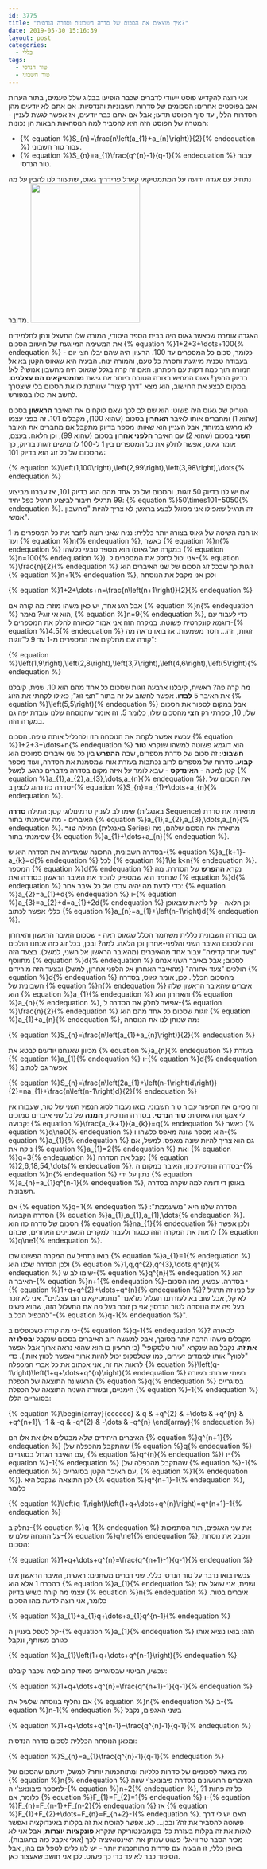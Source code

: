 ```yaml
---
id: 3775
title: "איך מוצאים את הסכום של סדרה חשבונית וסדרה הנדסית?"
date: 2019-05-30 15:16:39
layout: post
categories: 
  - כללי
tags: 
  - טור הנדסי
  - טור חשבוני
---
```

אני רוצה להקדיש פוסט ייעודי לדברים שכבר הופיעו בבלוג שלל פעמים, בתור הערות אגב בפוסטים אחרים: הסכומים של סדרות חשבוניות והנדסיות. אם אתם לא יודעים מהן הסדרות הללו, עד סוף הפוסט תדעו; אבל אם אתם כבר יודעים, אז אפשר לגשת לעניין - המטרה של הפוסט הזה היא להסביר למה הנוסחאות הבאות הן נכונות:
<ul>
 	<li>{% equation %}S_{n}=\frac{n\left(a_{1}+a_{n}\right)}{2}{% endequation %} עבור טור חשבוני.</li>
 	<li>{% equation %}S_{n}=a_{1}\frac{q^{n}-1}{q-1}{% endequation %} עבור טור הנדסי.</li>
</ul>
נתחיל עם אגדה ידועה על המתמטיקאי קארל פרידריך גאוס, שתעזור לנו להבין על מה מדובר.

<img class="alignnone size-full wp-image-3777" src="{{site.baseurl}}{{site.post_images}}/2019/05/220px-Carl_Friedrich_Gauss_1840_by_Jensen.jpg" alt="" width="220" height="280" />

האגדה אומרת שכאשר גאוס היה בבית הספר היסודי, המורה שלו התעצל ונתן לתלמידים את המשימה המייגעת של חישוב הסכום {% equation %}1+2+3+\dots+100{% endequation %} - כלומר, סכום כל המספרים עד 100. הרעיון היה שהם יבלו חצי יום בעבודה טכנית מייגעת וחסרת כל טעם, והמורה ינוח. הבעיה היא שגאוס הקטן בא אל המורה תוך כמה דקות עם הפתרון. האם זה קרה בגלל שגאוס היה מחשבון אנושי? לא! בדיוק ההפך! גאוס המחיש בצורה הטובה ביותר את גישת <strong>מתמטיקאים הם עצלנים</strong>. במקום לבצע את החישוב, הוא מצא "דרך קיצור" שנותנת לו את הסכום בלי שיצטרך לחשב את כולו במפורש.

הטריק של גאוס היה פשוט: הוא שם לב לכך שאם לוקחים את האיבר <strong>הראשון</strong> בסכום (שהוא 1) ומחברים אותו לאיבר <strong>האחרון</strong> בסכום (שהוא 100), מקבלים 101. זה בפני עצמו לא מרגש במיוחד, אבל העניין הוא שאותו מספר בדיוק מתקבל אם מחברים את האיבר <strong>השני</strong> בסכום (שהוא 2) עם האיבר <strong>הלפני אחרון</strong> בסכום (שהוא 99), וכן הלאה. בעצם, אומר גאוס, אפשר לחלק את כל המספרים בין 1 ל-100 לחמישים זוגות בדיוק, כך שהסכום של כל זוג הוא בדיוק 101:

{% equation %}\left(1,100\right),\left(2,99\right),\left(3,98\right),\dots{% endequation %}

אם יש לנו בדיוק 50 זוגות, והסכום של כל אחד מהם הוא בדיוק 101, אז עברנו מביצוע 99 תרגילי חיבור לביצוע תרגיל כפל יחיד: {% equation %}50\times101=5050{% endequation %}. זה תרגיל שאפילו אני מסוגל לבצע בראש; לא צריך להיות "מחשבון אנושי".

אז הנה השיטה של גאוס בצורה יותר כללית: נניח שאני רוצה לחבר את כל המספרים מ-1 ועד {% equation %}n{% endequation %}, כאשר {% equation %}n{% endequation %} הוא מספר טבעי כלשהו (במקרה של גאוס {% equation %}n=100{% endequation %}). אני יכול לחלק את המספרים ל-{% equation %}\frac{n}{2}{% endequation %} זוגות כך שבכל זוג הסכום של שני האיברים הוא {% equation %}n+1{% endequation %}, ולכן אני מקבל את הנוסחה

{% equation %}1+2+\dots+n=\frac{n\left(n+1\right)}{2}{% endequation %}

אבל רגע אחד, יש כאן משהו מוזר: מה קורה אם {% equation %}n{% endequation %} הוא אי זוגי? נאמר, {% equation %}n=9{% endequation %}, כדי לעבוד עם דוגמא קונקרטית פשוטה. במקרה הזה אני אמור לכאורה לחלק את המספרים ל-{% equation %}4.5{% endequation %} זוגות, וזה... חסר משמעות. אז בואו נראה מה קורה אם מחלקים את המספרים מ-1 עד 9 ל"זוגות":

{% equation %}\left(1,9\right),\left(2,8\right),\left(3,7\right),\left(4,6\right),\left(5\right){% endequation %}

מה קרה פה? ראשית, קיבלנו ארבעה זוגות שסכום כל אחד מהם הוא 10. שנית, קיבלנו את האיבר 5 <strong>לבדו</strong>. אפשר לחשוב על זה בתור "חצי זוג"; כאילו לקחתי את הזוג {% equation %}\left(5,5\right){% endequation %} אבל במקום לספור את הסכום שלו, 10, ספרתי רק <strong>חצי </strong>מהסכום שלו, כלומר 5. זה אומר שהנוסחה שלנו עובדת יפה גם במקרה הזה.

עכשיו אפשר לקחת את הנוסחה הזו ולהכליל אותה טיפה. הסכום {% equation %}1+2+3+\dots+n{% endequation %} הוא דוגמא פשוטה למשהו שנקרא <strong>טור חשבוני</strong>: זה סכום של סדרת מספרים, שבה <strong>ההפרש </strong>בין כל שני איברים סמוכים הוא <strong>קבוע</strong>. סדרות של מספרים לרוב נכתבות בעזרת אות שמסמנת את הסדרה, ועוד מספר קטן למטה - <strong>האינדקס</strong> - שבא לומר על איזה מקום בסדרה מדברים כרגע. למשל {% equation %}a_{1},a_{2},a_{3},\dots,a_{n}{% endequation %}. את הסכום של סדרה כזו נהוג לסמן ב-{% equation %}S_{n}=a_{1}+\dots+a_{n}{% endequation %}.

שימו לב לעניין טרמינולוגי קטן: המילה <strong>סדרה</strong> (באנגלית Sequence) מתארת את סדרת האיברים - מה שסימנתי בתור {% equation %}a_{1},a_{2},a_{3},\dots,a_{n}{% endequation %}. המילה <strong>טור</strong> (באנגלית Series) מתארת את הסכום שלהם, מה שסימנתי בתור {% equation %}a_{1}+\dots+a_{n}{% endequation %}.

בסדרה חשבונית, התכונה שמגדירה את הסדרה היא ש-{% equation %}a_{k+1}-a_{k}=d{% endequation %} לכל {% equation %}1\le k&lt;n{% endequation %}. המספר {% equation %}d{% endequation %} נקרא <strong>ההפרש</strong> של הסדרה. מה שנחמד הוא שמספיק להכיר את האיבר הראשון בסדרה ואת {% equation %}d{% endequation %} כדי לדעת מה יהיה ערכו של כל איבר אחר: {% equation %}a_{2}=a_{1}+d{% endequation %} ו-{% equation %}a_{3}=a_{2}+d=a_{1}+2d{% endequation %} וכן הלאה - קל לראות שבאופן כללי אפשר לכתוב {% equation %}a_{n}=a_{1}+\left(n-1\right)d{% endequation %}.

גם בסדרה חשבונית כללית משתמר הכלל שגאוס ראה - שסכום האיבר הראשון והאחרון זהה לסכום האיבר השני והלפני-אחרון וכן הלאה. למה? ובכן, בכל זוג כזה אנחנו הולכים "צעד אחד קדימה" עבור אחד מהאיברים (מהאיבר הראשון אל השני, למשל). בצעד הזה מתווסף {% equation %}d{% endequation %} לסכום; אבל באיבר השני אנחנו הולכים "צעד אחורה" (מהאיבר האחרון אל הלפני אחרון, למשל) ובצעד הזה מורידים {% equation %}d{% endequation %} מהסכום הכללי. לכן, אומר גאוס, בסדרה חשבונית של {% equation %}n{% endequation %} איברים שהאיבר הראשון שלה הוא {% equation %}a_{1}{% endequation %} והאחרון הוא {% equation %}a_{n}{% endequation %}, אפשר לחלק את הסדרה ל-{% equation %}\frac{n}{2}{% endequation %} זוגות שסכום כל אחד מהם הוא {% equation %}a_{1}+a_{n}{% endequation %}, מה שנותן לנו את הנוסחה:

{% equation %}S_{n}=\frac{n\left(a_{1}+a_{n}\right)}{2}{% endequation %}

מכיוון שאנחנו יודעים לבטא את {% equation %}a_{n}{% endequation %} בעזרת {% equation %}a_{1}{% endequation %} ו-{% equation %}d{% endequation %} אפשר גם לכתוב

{% equation %}S_{n}=\frac{n\left(2a_{1}+\left(n-1\right)d\right)}{2}=na_{1}+\frac{n\left(n-1\right)d}{2}{% endequation %}

זה מסיים את הסיפור עבור טור חשבוני. בואו נעבור לסוג הנפוץ השני של טור, שעבורו אין לי אנקדוטה גאוסית: <strong>טור הנדסי</strong>. בסדרה הנדסית, <strong>המנה</strong> של כל שני איברים סמוכים קבועה: {% equation %}\frac{a_{k+1}}{a_{k}}=q{% endequation %} כאשר {% equation %}q\ne0{% endequation %} הוא מספר שונה מאפס כלשהו ו-{% equation %}a_{1}{% endequation %} גם הוא צריך להיות שונה מאפס. למשל, אם ניקח את {% equation %}a_{1}=2{% endequation %} ואת {% equation %}q=3{% endequation %} נקבל את הסדרה {% equation %}2,6,18,54,\dots{% endequation %}. בסדרה הנדסית כזו, האיבר במקום ה-{% equation %}n{% endequation %} נתון על ידי {% equation %}a_{n}=a_{1}q^{n-1}{% endequation %}, באופן די דומה למה שקרה בסדרה חשבונית.

אם {% equation %}q=1{% endequation %} הסדרה שלנו היא "משעממת": הסדרה הקבועה {% equation %}a_{1},a_{1},a_{1},\dots{% endequation %}. הסכום של סדרה כזו הוא {% equation %}na_{1}{% endequation %} ולכן אפשר לראות את המקרה הזה כסגור ולעבור למקרים המעניינים האחרים, שבהם {% equation %}q\ne1{% endequation %}.

בואו נתחיל עם המקרה הפשוט שבו {% equation %}a_{1}=1{% endequation %} ולכן הסדרה שלנו היא {% equation %}1,q,q^{2},q^{3},\dots,q^{n}{% endequation %} שימו לב ש-{% equation %}q^{n}{% endequation %} הוא האיבר ה-{% equation %}n+1{% endequation %}-י בסדרה. עכשיו, מהו הסכום {% equation %}1+q+q^{2}+\dots+q^{n}{% endequation %}? על פניו זה תרגיל לא קל, אבל שוב בא לעזרתנו תעלול מז'אנר "מתמטיקאים הם עצלנים". אני לא זוכר בעל פה את הנוסחה לטור הנדסי; אני כן זוכר בעל פה את התעלול הזה, שהוא פשוט "להכפיל הכל ב-{% equation %}q-1{% endequation %}".

כי מה קורה כשכופלים ב-{% equation %}q-1{% endequation %}? לכאורה מקבלים משהו הרבה יותר מסובך, אבל למעשה רוב האיברים בסכום שנקבל <strong>יבטלו זה את זה</strong>. נקבל מה שנקרא "טור טלסקופי" (כי הרעיון בו הוא שהוא נראה ארוך אבל אפשר "לכווץ" אותו לממדים זעירים, כמו שטלסקופ יכול להיות ארוך ואפשר לכווץ אותו). כדי לראות את זה, אני אכתוב את כל אברי המכפלה {% equation %}\left(q-1\right)\left(1+q+\dots+q^{n}\right){% endequation %} בשתי שורות: בשורה הראשונה התוצאה של הכפלת {% equation %}q{% endequation %} בסוגריים הימניים, ובשורה השניה התוצאה של הכפלת {% equation %}-1{% endequation %} בסוגריים הללו:

{% equation %}\begin{array}{cccccc} & q & +q^{2} & +\dots & +q^{n} & +q^{n+1}\\ -1 & -q & -q^{2} & -\dots & -q^{n} \end{array}{% endequation %}

האיברים היחידים שלא מבטלים אלו את אלו הם {% equation %}q^{n+1}{% endequation %} (שהתקבל מהכפלה של {% equation %}q{% endequation %} עם האיבר הגדול בסוגריים, {% equation %}q^{n}{% endequation %}) ו-{% equation %}-1{% endequation %} (שהתקבל מהכפלה של {% equation %}-1{% endequation %} עם האיבר הקטן בסוגריים, {% equation %}1{% endequation %}). לכן התוצאה שנקבל היא {% equation %}q^{n+1}-1{% endequation %}, כלומר

{% equation %}\left(q-1\right)\left(1+q+\dots+q^{n}\right)=q^{n+1}-1{% endequation %}

נחלק ב-{% equation %}q-1{% endequation %} את שני האגפים, תוך הסתמכות על ההנחה שלנו ש-{% equation %}q\ne1{% endequation %}, ונקבל את נוסחת הסכום:

{% equation %}1+q+\dots+q^{n}=\frac{q^{n+1}-1}{q-1}{% endequation %}

עכשיו בואו נדבר על טור הנדסי כללי. שני דברים משתנים: ראשית, האיבר הראשון אינו בהכרח 1 אלא הוא {% equation %}a_{1}{% endequation %}; ושנית, אני שואל את עצמי מה קורה כשיש בדיוק {% equation %}n{% endequation %} איברים בטור. כלומר, אני רוצה לדעת מהו הסכום

{% equation %}a_{1}+a_{1}q+\dots+a_{1}q^{n-1}{% endequation %}

קל לטפל בעניין ה-{% equation %}a_{1}{% endequation %} הזה: בואו נוציא אותו כגורם משותף, ונקבל

{% equation %}a_{1}\left(1+q+\dots+q^{n-1}\right){% endequation %}

עכשיו, הביטוי שבסוגריים מאוד קרוב למה שכבר קיבלנו:

{% equation %}1+q+\dots+q^{n}=\frac{q^{n+1}-1}{q-1}{% endequation %}

אם נחליף בנוסחה שלעיל את {% equation %}n{% endequation %} ב-{% equation %}n-1{% endequation %} בשני האגפים, נקבל

{% equation %}1+q+\dots+q^{n-1}=\frac{q^{n}-1}{q-1}{% endequation %}

ומכאן הנוסחה הכללית לסכום סדרה הנדסית:

{% equation %}S_{n}=a_{1}\frac{q^{n}-1}{q-1}{% endequation %}

מה באשר לסכומים של סדרות כלליות ומתוחכמות יותר? למשל, ידעתם שהסכום של {% equation %}n{% endequation %} האיברים הראשונים בסדרת פיבונאצ'י שווה למספר פיבונאצ'י ה-{% equation %}n+2{% endequation %}, כל זה פחות 1? כלומר, אם {% equation %}F_{1}=F_{2}=1{% endequation %} ו-{% equation %}F_{n}=F_{n-1}+F_{n-2}{% endequation %} אז {% equation %}F_{1}+F_{2}+\dots+F_{n}=F_{n+2}-1{% endequation %}. האם יש לי דרך פשוטה להסביר את זה? ובכן... לא. אפשר להוכיח את זה בקלות באינדוקציה ואפשר לגלות את זה בקלות בעזרת כלי בקומבינטוריקה שנקרא <strong>פונקציות יוצרות</strong>, אבל אני לא מכיר הסבר טריוויאלי פשוט שנותן את האינטואיציה לכך (אולי אקבל כזה בתגובות). באופן כללי, זו הבעיה עם סדרות מתוחכמות יותר - יש לנו כלים לטפל גם בהן, אבל הסיפור כבר לא עד כדי כך פשוט. לכן אני חושב שאעצור כאן.
